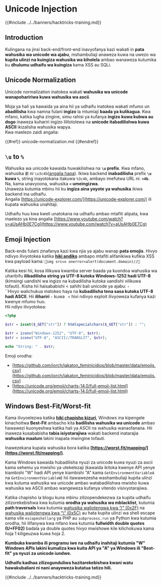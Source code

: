 # Unicode Injection

{{#include ../../banners/hacktricks-training.md}}

## Introduction

Kulingana na jinsi back-end/front-end inavyofanya kazi wakati in **pata wahusika wa unicode wa ajabu**, mshambuliaji anaweza kuwa na uwezo wa **kupita ulinzi na kuingiza wahusika wa kiholela** ambao wanaweza kutumika ku **dhulumu udhaifu wa kuingiza** kama XSS au SQLi.

## Unicode Normalization

Unicode normalization inatokea wakati **wahusika wa unicode wanapohaririwa kuwa wahusika wa ascii**.

Moja ya hali ya kawaida ya aina hii ya udhaifu inatokea wakati mfumo un **abadilisha** kwa namna fulani **ingizo** la mtumiaji **baada ya kulikagua**. Kwa mfano, katika lugha zingine, simu rahisi ya kufanya **ingizo kuwa kubwa au dogo** inaweza kuhariri ingizo lililotolewa na **unicode itabadilishwa kuwa ASCII** ikizalisha wahusika wapya.\
Kwa maelezo zaidi angalia:

{{#ref}}
unicode-normalization.md
{{#endref}}

## `\u` to `%`

Wahusika wa unicode kawaida huwakilishwa na **`\u` prefix**. Kwa mfano, wahusika `㱋` ni `\u3c4b`([angalia hapa](https://unicode-explorer.com/c/3c4B)). Ikiwa backend **inabadilisha** prefix **`\u` kuwa `%`**, string inayotokana itakuwa `%3c4b`, ambayo imefutwa URL ni: **`<4b`**. Na, kama unavyoona, wahusika **`<` umeingizwa**.\
Unaweza kutumia mbinu hii ku **ingiza aina yoyote ya wahusika** ikiwa backend ina udhaifu.\
Angalia [https://unicode-explorer.com/](https://unicode-explorer.com/) ili kupata wahusika unahitaji.

Udhaifu huu kwa kweli unatokana na udhaifu ambao mtafiti alipata, kwa maelezo ya kina angalia [https://www.youtube.com/watch?v=aUsAHb0E7Cg](https://www.youtube.com/watch?v=aUsAHb0E7Cg)

## Emoji Injection

Back-ends fulani zinafanya kazi kwa njia ya ajabu wanap **pata emojis**. Hivyo ndivyo ilivyotokea katika [**hiki andiko**](https://medium.com/@fpatrik/how-i-found-an-xss-vulnerability-via-using-emojis-7ad72de49209) ambapo mtafiti alifanikiwa kufikia XSS kwa payload kama: `💋img src=x onerror=alert(document.domain)//💛`

Katika kesi hii, kosa lilikuwa kwamba server baada ya kuondoa wahusika wa uharibifu **ilibadilisha string ya UTF-8 kutoka Windows-1252 hadi UTF-8** (kimsingi uandishi wa ingizo na kubadilisha kutoka uandishi vilikuwa tofauti). Kisha hii haisababishi < sahihi bali unicode ya ajabu: `‹`\
``Hivyo walichukua matokeo haya na **kubadilisha tena sasa kutoka UTF-8 hadi ASCII**. Hii **ilihariri** `‹` kuwa ` <` hivi ndivyo exploit ilivyoweza kufanya kazi kwenye mfumo huo.\
Hii ndiyo ilivyotokea:
```php
<?php

$str = isset($_GET["str"]) ? htmlspecialchars($_GET["str"]) : "";

$str = iconv("Windows-1252", "UTF-8", $str);
$str = iconv("UTF-8", "ASCII//TRANSLIT", $str);

echo "String: " . $str;
```
Emoji orodha:

- [https://github.com/iorch/jakaton_feminicidios/blob/master/data/emojis.csv](https://github.com/iorch/jakaton_feminicidios/blob/master/data/emojis.csv)
- [https://unicode.org/emoji/charts-14.0/full-emoji-list.html](https://unicode.org/emoji/charts-14.0/full-emoji-list.html)

## Windows Best-Fit/Worst-fit

Kama ilivyoelezwa katika **[hiki chapisho kizuri](https://blog.orange.tw/posts/2025-01-worstfit-unveiling-hidden-transformers-in-windows-ansi/)**, Windows ina kipengele kinachoitwa **Best-Fit** ambacho kita **badilisha wahusika wa unicode** ambao hawawezi kuonyeshwa katika hali ya ASCII na wahusika wanaofanana. Hii inaweza kusababisha **tabia isiyotarajiwa** wakati backend inatarajia **wahusika maalum** lakini inapata mwingine tofauti.

Inawezekana kupata wahusika bora katika **[https://worst.fit/mapping/](https://worst.fit/mapping/)**.

Kama Windows kawaida hubadilisha nyuzi za unicode kuwa nyuzi za ascii kama sehemu ya mwisho ya utekelezaji (kawaida ikitoka kwenye API yenye kiambishi "W" hadi API yenye kiambishi "A" kama `GetEnvironmentVariableA` na `GetEnvironmentVariableW`) hii itawawezesha washambuliaji kupita ulinzi kwa kutuma wahusika wa unicode ambao watabadilishwa mwisho kuwa wahusika wa ASCII ambao wangeweza kufanya vitendo visivyotarajiwa.

Katika chapisho la blogu kuna mbinu zilizopendekezwa za kupita udhaifu zilizorekebishwa kwa kutumia **orodha ya wahusika wa mblacklist**, kutumia **path traversals** kwa kutumia [wahusika waliotengwa kwa “/“ (0x2F)](https://worst.fit/mapping/#to%3A0x2f) na [wahusika waliotengwa kwa “\“ (0x5C)](https://worst.fit/mapping/#to%3A0x5c) au hata kupita ulinzi wa shell escape kama vile `escapeshellarg` ya PHP au `subprocess.run` ya Python kwa kutumia orodha, hii ilifanywa kwa mfano kwa kutumia **fullwidth double quotes (U+FF02)** badala ya double quotes hivyo mwishowe kile kilichokuwa kama hoja 1 kiligeuzwa kuwa hoja 2.

**Kumbuka kwamba ili programu iwe na udhaifu inahitaji kutumia "W" Windows APIs lakini kumaliza kwa kuita API ya "A" ya Windows ili "Best-fit" ya nyuzi za unicode iundwe.**

**Udhaifu kadhaa zilizogunduliwa hazitarekebishwa kwani watu hawakubaliani ni nani anayeweza kutatua tatizo hili.**

{{#include ../../banners/hacktricks-training.md}}

